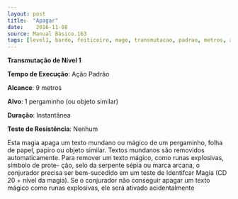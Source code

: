 ```yaml
---
layout: post
title:  "Apagar"
date:    2016-11-08
source: Manual Básico.163
tags: [level1, bardo, feiticeiro, mago, transmutacao, padrao, metros, alvo, instantanea, nenhum]
---
```


**Transmutação de Nível 1**

**Tempo de Execução**: Ação Padrão

**Alcance**: 9 metros

**Alvo**: 1 pergaminho (ou objeto similar)

**Duração**: Instantânea

**Teste de Resistência**: Nenhum

Esta magia apaga um texto mundano ou mágico de um pergaminho, folha de papel, papiro ou objeto similar.
Textos mundanos são removidos automaticamente. Para remover um texto mágico, como runas explosivas, símbolo de prote-
ção, selo da serpente sépia ou marca arcana, o conjurador precisa ser bem-sucedido em um teste de Identifcar Magia (CD 20 +
nível da magia). Se o conjurador não conseguir apagar um texto mágico como runas explosivas, ele será ativado acidentalmente